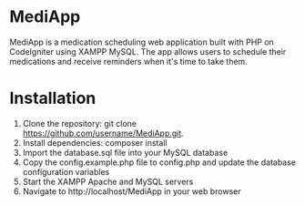# MediApp

MediApp is a medication scheduling web application built with PHP on CodeIgniter using XAMPP MySQL. The app allows users to schedule their medications and receive reminders when it's time to take them.
# Installation
1. Clone the repository: git clone https://github.com/username/MediApp.git.
2. Install dependencies: composer install
3. Import the database.sql file into your MySQL database
4. Copy the config.example.php file to config.php and update the database configuration variables
5. Start the XAMPP Apache and MySQL servers
6. Navigate to http://localhost/MediApp in your web browser
